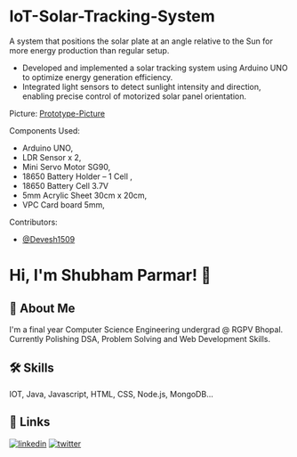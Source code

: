 # IoT-Solar-Tracking-System

A system that positions the solar plate at an angle relative to the Sun for more energy production than regular setup.

- Developed and implemented a solar tracking system using Arduino UNO to optimize energy generation efficiency.
- Integrated light sensors to detect sunlight intensity and direction, enabling precise control of motorized solar panel orientation.

Picture:
[Prototype-Picture](Photo.png)

Components Used:

- Arduino UNO,
- LDR Sensor x 2,
- Mini Servo Motor SG90,
- 18650 Battery Holder – 1 Cell ,
- 18650 Battery Cell 3.7V
- 5mm Acrylic Sheet 30cm x 20cm,
- VPC Card board 5mm,

Contributors:

- [@Devesh1509](https://www.github.com/Devesh1509)

# Hi, I'm Shubham Parmar! 👋

## 🚀 About Me

I'm a final year Computer Science Engineering undergrad @ RGPV Bhopal. Currently Polishing DSA, Problem Solving and Web Development Skills.

## 🛠 Skills

IOT, Java, Javascript, HTML, CSS, Node.js, MongoDB...

## 🔗 Links

[![linkedin](https://img.shields.io/badge/linkedin-0A66C2?style=for-the-badge&logo=linkedin&logoColor=white)](https://www.linkedin.com/in/ishubhamparmar)
[![twitter](https://img.shields.io/badge/twitter-1DA1F2?style=for-the-badge&logo=twitter&logoColor=white)](https://twitter.com/ishubhamparmar)
